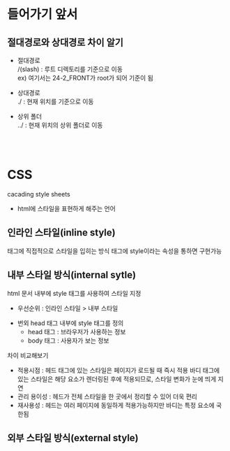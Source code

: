 # 들어가기 앞서
## 절대경로와 상대경로 차이 알기
- 절대경로<br>
/(slash) : 루트 디렉토리를 기준으로 이동<br>
ex) 여기서는 24-2_FRONT가 root가 되어 기준이 됨 
    
- 상대경로<br>
./ : 현재 위치를 기준으로 이동<br>

- 상위 폴더<br>
../ : 현재 위치의 상위 폴더로 이동

<br>
<br>

# CSS
cacading style sheets<br>
- html에 스타일을 표현하게 해주는 언어<br>

## 인라인 스타일(inline style)
태그에 직접적으로 스타일을 입히는 방식 태그에 style이라는 속성을 통하면 구현가능<br>

## 내부 스타일 방식(internal sytle)
html 문서 내부에 style 태그를 사용하여 스타일 지정<br>

- 우선순위 : 인라인 스타일 > 내부 스타일

* 번외
 head 태그 내부에 style 태그를 정의<br>
    - head 태그 : 브라우저가 사용하는 정보
    - body 태그 : 사용자가 보는 정보

차이 비교해보기<br>
- 적용시점 : 헤드 태그에 있는 스타일은 페이지가 로드될 때 즉시 적용
바디 태그에 있는 스타일은 해당 요소가 렌더링된 후에 적용되므로, 스타일 변화가 눈에 띄게 지연
- 관리 용이성 : 헤드가 전체 스타일을 한 곳에서 정리할 수 있어 더욱 편리
- 재사용성 : 헤드는 여러 페이지에 동일하게 적용가능하지만 바디는 특정 요소에 국한됨

## 외부 스타일 방식(external style)
